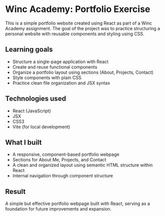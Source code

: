 # Winc Academy: Portfolio Exercise

This is a simple portfolio website created using React as part of a Winc Academy assignment. The goal of the project was to practice structuring a personal website with reusable components and styling using CSS.

## Learning goals

- Structure a single-page application with React
- Create and reuse functional components
- Organize a portfolio layout using sections (About, Projects, Contact)
- Style components with plain CSS
- Practice clean file organization and JSX syntax

## Technologies used

- React (JavaScript)
- JSX
- CSS3
- Vite (for local development)

## What I built

- A responsive, component-based portfolio webpage
- Sections for About Me, Projects, and Contact
- A clean and organized layout using semantic HTML structure within React
- Internal navigation through component structure

## Result

A simple but effective portfolio webpage built with React, serving as a foundation for future improvements and expansion.


